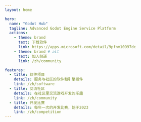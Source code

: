 ```yaml
---
layout: home

hero:
  name: "Godot Hub"
  tagline: Advanced Godot Engine Service Platform
  actions:
    - theme: brand
      text: 下载软件
      link: https://apps.microsoft.com/detail/9pfnm10997dc
    - theme: brand # alt
      text: 加入频道
      link: /zh/community

features:
  - title: 软件项目
    details: 服务与社区的软件和引擎插件
    link: /zh/software
  - title: 交流社区
    details: 在社区里交流游戏开发的乐趣
    link: /zh/community
  - title: 开发比赛
    details: 每年一次的开发比赛，始于2023
    link: /zh/competition
---
```


